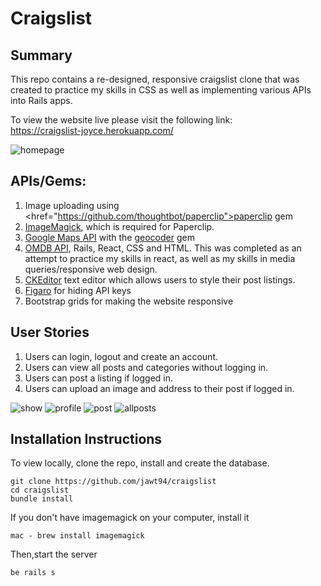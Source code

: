 Craigslist
=================
Summary
-------
This repo contains a re-designed, responsive craigslist clone that was created to practice my skills in CSS as well as implementing various APIs into Rails apps.

To view the website live please visit the following link:<br>
https://craigslist-joyce.herokuapp.com/

![homepage](https://cloud.githubusercontent.com/assets/22533214/25117294/75a93ec0-23df-11e7-8560-c2fe6c380322.png)

APIs/Gems:
-------
1. Image uploading using <href="https://github.com/thoughtbot/paperclip">paperclip</a> gem
2. <a href="https://github.com/thoughtbot/paperclip#image-processor">ImageMagick</a>, which is required for Paperclip.
3. <a href="https://developers.google.com/maps/web/">Google Maps API</a> with the <a href="https://github.com/alexreisner/geocoder"> geocoder</a> gem
4. <a href="https://www.omdbapi.com/">OMDB API</a>, Rails, React, CSS and HTML. This was completed as an attempt to practice my skills in react, as well as my skills in media queries/responsive web design.
5. <a href= "https://www.ckeditor.com">CKEditor</a> text editor which allows users to style their post listings.
6. <a href="https://github.com/laserlemon/figaro">Figaro</a> for hiding API keys
7. Bootstrap grids for making the website responsive

User Stories
-------
1. Users can login, logout and create an account.
2. Users can view all posts and categories without logging in.
3. Users can post a listing if logged in.
4. Users can upload an image and address to their post if logged in.

![show](https://cloud.githubusercontent.com/assets/22533214/25117292/75a8724c-23df-11e7-9f4b-0ed4c9898a0a.png)
![profile](https://cloud.githubusercontent.com/assets/22533214/25117295/75a99adc-23df-11e7-8119-3030ea75dabf.png)
![post](https://cloud.githubusercontent.com/assets/22533214/25117291/759dc90a-23df-11e7-9d1e-0a696a62c700.png)
![allposts](https://cloud.githubusercontent.com/assets/22533214/25117293/75a8b9a0-23df-11e7-846e-84ab82b9e3cd.png)

Installation Instructions
-------
To view locally, clone the repo, install and create the database.
```
git clone https://github.com/jawt94/craigslist
cd craigslist
bundle install
```

If you don't have imagemagick on your computer, install it
```
mac - brew install imagemagick
```

Then,start the server
```
be rails s
```
